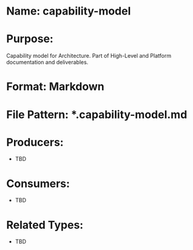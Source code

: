 # Name: capability-model

# Purpose:
Capability model for Architecture. Part of High-Level and Platform documentation and deliverables.

# Format: Markdown

# File Pattern: *.capability-model.md

# Producers:
- TBD

# Consumers:
- TBD

# Related Types:
- TBD
